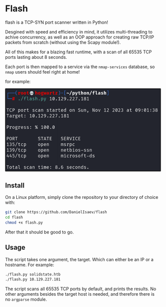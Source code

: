 # Flash

flash is a TCP-SYN port scanner written in Python! 

Desgined with speed and efficiency in mind, it utilizes multi-threading to achive concurrency, as well as an OOP approach for creating raw TCP/IP packets from scratch (without using the Scapy module!). 

All of this makes for a blazing fast runtime, with a scan of all 65535 TCP ports lasting about 8 seconds. 

Each port is then mapped to a service via the `nmap-services` database, so `nmap` users should feel right at home! 

for example:

![out-exmp](https://github.com/DanielIsaev/flash/blob/main/img/out-exmp.png)


## Install

On a Linux platform, simply clone the repository to your directory of choice with:

```bash
git clone https://github.com/DanielIsaev/flash
cd flash
chmod +x flash.py
```

After that it should be good to go. 


## Usage

The script takes one argument, the target. Which can either be an IP or a hostname. For example:

```bash
./flash.py solidstate.htb 
./flash.py 10.129.227.181
```

The script scans all 65535 TCP ports by default, and prints the results. No other arguments besides the target host is needed, and therefore there is no `argparse` module. 

